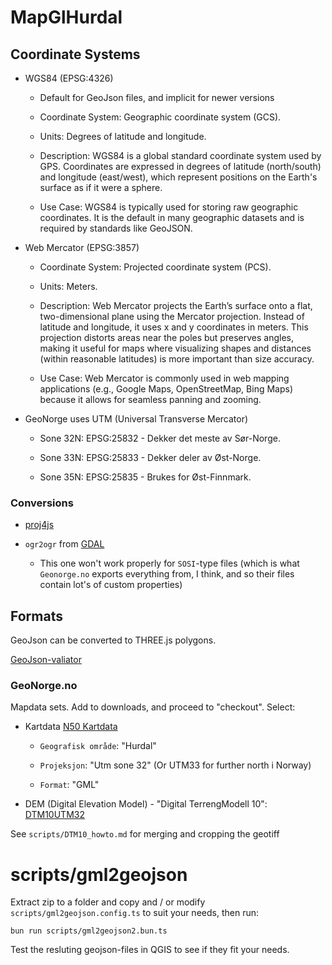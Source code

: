 # MapGlHurdal

## Coordinate Systems

- WGS84 (EPSG:4326)

    - Default for GeoJson files, and implicit for newer versions

    - Coordinate System: Geographic coordinate system (GCS).

    - Units: Degrees of latitude and longitude.

    - Description: WGS84 is a global standard coordinate system used by GPS. Coordinates are expressed in degrees of latitude (north/south) and longitude (east/west), which represent positions on the Earth's surface as if it were a sphere.

    - Use Case: WGS84 is typically used for storing raw geographic coordinates. It is the default in many geographic datasets and is required by standards like GeoJSON.

- Web Mercator (EPSG:3857)

    - Coordinate System: Projected coordinate system (PCS).

    - Units: Meters.

    - Description: Web Mercator projects the Earth’s surface onto a flat, two-dimensional plane using the Mercator projection. Instead of latitude and longitude, it uses x and y coordinates in meters. This projection distorts areas near the poles but preserves angles, making it useful for maps where visualizing shapes and distances (within reasonable latitudes) is more important than size accuracy.

    - Use Case: Web Mercator is commonly used in web mapping applications (e.g., Google Maps, OpenStreetMap, Bing Maps) because it allows for seamless panning and zooming.

- GeoNorge uses UTM (Universal Transverse Mercator)

    - Sone 32N: EPSG:25832 - Dekker det meste av Sør-Norge.

    - Sone 33N: EPSG:25833 - Dekker deler av Øst-Norge.

    - Sone 35N: EPSG:25835 - Brukes for Øst-Finnmark.


### Conversions

- [proj4js](http://proj4js.org/)

- `ogr2ogr` from [GDAL](https://www.gdal.org/)

    - This one won't work properly for `SOSI`-type files (which is what `Geonorge.no` exports everything from, I think, and so their files contain lot's of custom properties)


## Formats

GeoJson can be converted to THREE.js polygons.

[GeoJson-valiator](https://www.itb.ec.europa.eu/json/geojson/upload)


### GeoNorge.no

Mapdata sets. Add to downloads, and proceed to "checkout". Select:

- Kartdata [N50 Kartdata](https://kartkatalog.geonorge.no/metadata/n50-kartdata/ea192681-d039-42ec-b1bc-f3ce04c189ac)

    - `Geografisk område`: "Hurdal"

    - `Projeksjon`: "Utm sone 32" (Or UTM33 for further north i Norway)

    - `Format`: "GML"

- DEM (Digital Elevation Model) - "Digital TerrengModell 10": [DTM10UTM32](https://kartkatalog.geonorge.no/metadata/dtm-10-terrengmodell-utm32/fd851873-f363-46f9-9fc6-bb1b403575df)

See `scripts/DTM10_howto.md` for merging and cropping the geotiff

# scripts/gml2geojson

Extract zip to a folder and copy and / or modify `scripts/gml2geojson.config.ts` to suit your needs, then run:

```
bun run scripts/gml2geojson2.bun.ts
```

Test the resluting geojson-files in QGIS to see if they fit your needs.

